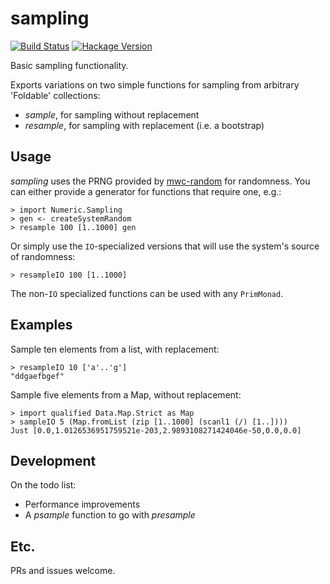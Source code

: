 # sampling

[![Build Status](https://secure.travis-ci.org/jtobin/sampling.png)](http://travis-ci.org/jtobin/sampling)
[![Hackage Version](https://img.shields.io/hackage/v/sampling.svg)](http://hackage.haskell.org/package/sampling)

Basic sampling functionality.

Exports variations on two simple functions for sampling from arbitrary
'Foldable' collections:

* *sample*, for sampling without replacement
* *resample*, for sampling with replacement (i.e. a bootstrap)

## Usage

*sampling* uses the PRNG provided by
[mwc-random](https://hackage.haskell.org/package/mwc-random) for randomness.
You can either provide a generator for functions that require one, e.g.:

    > import Numeric.Sampling
    > gen <- createSystemRandom
    > resample 100 [1..1000] gen

Or simply use the `IO`-specialized versions that will use the system's source
of randomness:

    > resampleIO 100 [1..1000]

The non-`IO` specialized functions can be used with any `PrimMonad`.

## Examples

Sample ten elements from a list, with replacement:

    > resampleIO 10 ['a'..'g']
    "ddgaefbgef"

Sample five elements from a Map, without replacement:

    > import qualified Data.Map.Strict as Map
    > sampleIO 5 (Map.fromList (zip [1..1000] (scanl1 (/) [1..])))
    Just [0.0,1.0126536951759521e-203,2.9893108271424046e-50,0.0,0.0]

## Development

On the todo list:

* Performance improvements
* A *psample* function to go with *presample*

## Etc.

PRs and issues welcome.
